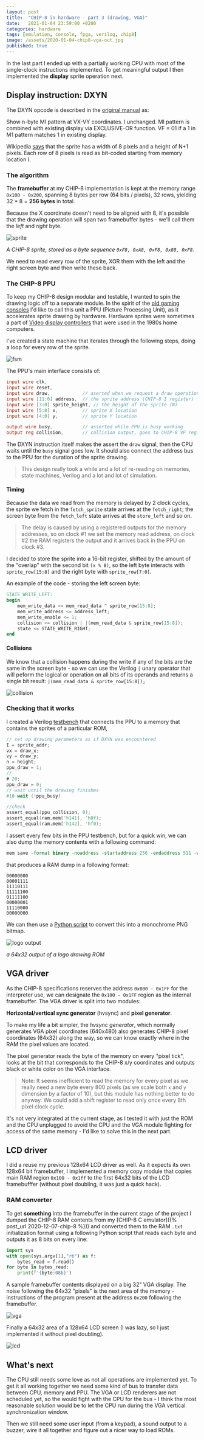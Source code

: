 ```yaml
---
layout: post
title:  "CHIP-8 in hardware - part 3 (drawing, VGA)"
date:   2021-01-04 23:59:00 +0200
categories: hardware
tags: [emulation, console, fpga, verilog, chip8]
image: /assets/2020-01-04-chip8-vga-out.jpg
published: true
---
```


In the last part I ended up with a partially working CPU with most of the single-clock instructions implemented. To get meaningful output I then implemented the **display** sprite operation next.

## Display instruction: DXYN

The DXYN opcode is described in the [original manual](https://archive.org/details/bitsavers_rcacosmacCManual1978_6956559/page/n36/mode/2up) as: 

Show n-byte MI pattern at VX-VY coordinates. I unchanged. MI pattern is combined with existing display via EXCLUSIVE-OR function. VF = 01 if a 1 in M1 pattern matches 1 in existing display.

Wikipedia [says](https://en.wikipedia.org/wiki/CHIP-8) that the sprite has a width of 8 pixels and a height of N+1 pixels. Each row of 8 pixels is read as bit-coded starting from memory location I.

### The algorithm

The **framebuffer** at my CHIP-8 implementation is kept at the memory range `0x100 - 0x200`, spanning 8 bytes per row (64 bits / pixels), 32 rows, yielding 32 * 8 = **256 bytes** in total.

Because the X coordinate doesn't need to be aligned with 8, it's possible that the drawing operation will span two framebuffer bytes - we'll call them the _left_ and _right_ byte.

![sprite](/assets/2021-01-04-chip8-sprite.png)

_A CHIP-8 sprite, stored as a byte sequence `0xF8, 0xA8, 0xF8, 0x88, 0xF8`_.

We need to read every row of the sprite, XOR them with the left and the right screen byte and then write these back.

### The CHIP-8 PPU

To keep my CHIP-8 design modular and testable, I wanted to spin the drawing logic off to a separate module. In the spirit of the [old gaming consoles](https://wiki.nesdev.com/w/index.php/PPU) I'd like to call this unit a PPU (Picture Processing Unit), as it accelerates sprite drawing by hardware. Hardware sprites were sometimes a part of [Video display controllers](https://en.wikipedia.org/wiki/Video_display_controller) that were used in the 1980s home computers.

I've created a state machine that iterates through the following steps, doing a loop for every row of the sprite.

![fsm](/assets/2021-01-04-ppu-states.png)

The PPU's main interface consists of:

```verilog
input wire clk,
input wire reset,
input wire draw,            // aserted when we request a draw operation
input wire [11:0] address,  // the sprite address (CHIP-8 I register)
input wire [3:0] sprite_height, // the height of the sprite (N)
input wire [5:0] x,         // sprite X location
input wire [4:0] y,         // sprite Y location

output wire busy,           // asserted while PPU is busy working
output reg collision,       // collision output, goes to CHIP-8 VF register
```

The DXYN instruction itself makes the assert the `draw` signal, then the CPU waits until the `busy` signal goes low. It should also connect the address bus to the PPU for the duration of the sprite drawing.

> This design really took a while and a lot of re-reading on memories, state machines, Verilog and a lot and lot of simulation.

#### Timing

Because the data we read from the memory is delayed by 2 clock cycles, the sprite we fetch in the `fetch_sprite` state arrives at the `fetch_right`; the screen byte from the `fetch_left` state arrives at the `store_left` and so on.

> The delay is caused by using a registered outputs for the memory addresses, so on clock #1 we set the memory read address, on clock #2 the RAM registers the output and it arrives back in the PPU on clock #3.

I decided to store the sprite into a 16-bit register, shifted by the amount of the "overlap" with the second bit `(x % 8)`, so the left byte interacts with `sprite_row[15:8]` and the right byte with `sprite_row[7:0]`.

An example of the code - storing the left screen byte:

```verilog
STATE_WRITE_LEFT:
begin
    mem_write_data <= mem_read_data ^ sprite_row[15:8];
    mem_write_address <= address_left;
    mem_write_enable <= 1;
    collision <= collision | |(mem_read_data & sprite_row[15:8]);
    state <= STATE_WRITE_RIGHT;
end
```

#### Collisions

We know that a collision happens during the write if any of the bits are the same in the screen byte - so we can use the Verilog `|` unary operator that will peform the logical or operation on all bits of its operands and returns a single bit result: `|(mem_read_data & sprite_row[15:8]);`

![collision](/assets/2020-01-04-sprite-collision.png)

### Checking that it works

I created a Verilog [testbench](https://github.com/jborza/fpga-chip8/blob/master/simulation/modelsim/ppu_sim.v) that connects the PPU to a memory that contains the sprites of a particular ROM, 

```verilog
// set up drawing parameters as if DXYN was encountered
I = sprite_addr;
vx = draw_x;
vy = draw_y;
n = height;
ppu_draw = 1;
// 
# 20;
ppu_draw = 0;
// wait until the drawing finishes
#10 wait (!ppu_busy)

//check 
assert_equal(ppu_collision, 0);
assert_equal(ram.mem['h141], 'h0f);
assert_equal(ram.mem['h142], 'hf0);
```

I assert every few bits in the PPU testbench, but for a quick win, we can also dump the memory contents with a following command:

```tcl
mem save -format binary -noaddress -startaddress 256 -endaddress 511 -wordsperline 1 -outfile ram-framebuffer-dump.bin ram
```

that produces a RAM dump in a following format:

```
00000000
00001111
11110111
11111100
01111100
00000001
11110000
00000000
```

We can then use a [Python script](https://github.com/jborza/fpga-chip8/blob/master/tools/draw-framebuffer-from-dump.py) to convert this into a monochrome PNG bitmap.

![logo output](/assets/2021-01-04-framebuffer-dump.png)

_a 64x32 output of a logo drawing ROM_

## VGA driver

As the CHIP-8 specifications reserves the address `0x000 - 0x1FF` for the interpreter use, we can designate the `0x100 - 0x1FF` region as the internal framebuffer. The VGA driver is split into two modules:

**Horizontal/vertical sync generator** (hvsync) and **pixel generator**.

To make my life a bit simpler, the _hvsync generator_, which normally generates VGA pixel coordinates (640x480) also generates CHIP-8 pixel coordinates (64x32) along the way, so we can know exactly where in the RAM the pixel values are located.

The pixel generator reads the byte of the memory on every "pixel tick", looks at the bit that corresponds to the CHIP-8 x/y coordinates and outputs black or white color on the VGA interface.

> Note: It seems inefficient to read the memory for every pixel as we really need a new byte every 800 pixels (as we scale both `x` and `y` dimension by a factor of 10), but this module has nothing better to do anyway. We could add a shift register to read only once every 8th pixel clock cycle.

It's not very integrated at the current stage, as I tested it with just the ROM and the CPU unplugged to avoid the CPU and the VGA module fighting for access of the same memory - I'd like to solve this in the next part. 

## LCD driver

I did a reuse my previous 128x64 LCD driver as well. As it expects its own 128x64 bit framebuffer, I implemented a memory copy module that copies main RAM region `0x100 - 0x1ff` to the first 64x32 bits of the LCD framebufffer (without pixel doubling, it was just a quick hack).

### RAM converter

To get **something** into the framebuffer in the current stage of the project  I dumped the CHIP-8 RAM contents from my [CHIP-8 C emulator]({% post_url 2020-12-07-chip-8 %})) and converted them to the RAM `.txt` initialization format using a following Python script that reads each byte and outputs it as 8 bits on every line:

```python
import sys
with open(sys.argv[1],"rb") as f:
    bytes_read = f.read()
for byte in bytes_read:
    print(f'{byte:08b}')
```

A sample framebuffer contents displayed on a big 32" VGA display. The noise following the 64x32 "pixels" is the next area of the memory - instructions of the program present at the address `0x200` following the framebuffer.

![vga](/assets/2020-01-04-chip8-vga-out.jpg)

Finally a 64x32 area of a 128x64 LCD screen (I was lazy, so I just implemented it without pixel doubling).

![lcd](/assets/2020-01-04-chip8-lcd.jpg)

## What's next

The CPU still needs some love as not all operations are implemented yet. To get it all working together we need some kind of bus to transfer data between CPU, memory and PPU. The VGA or LCD renderers are not scheduled yet, so the would fight with the CPU for the bus - I think the most reasonable solution would be to let the CPU run during the VGA vertical synchronization window.

Then we still need some user input (from a keypad), a sound output to a buzzer, wire it all together and figure out a nicer way to load ROMs.